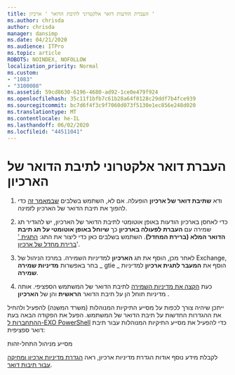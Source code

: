 ```yaml
---
title: העברת הודעות דואר אלקטרוני לתיבת הדואר ' ארכיון '
ms.author: chrisda
author: chrisda
manager: dansimp
ms.date: 04/21/2020
ms.audience: ITPro
ms.topic: article
ROBOTS: NOINDEX, NOFOLLOW
localization_priority: Normal
ms.custom:
- "1083"
- "3100008"
ms.assetid: 59cd8630-6196-4680-ad92-1ce0e479f924
ms.openlocfilehash: 35c11f1bfb7c61b28a64f0128c29ddf7b4fce939
ms.sourcegitcommit: bc7d6f4f3c9f7060d073f5130e1ec856e248d020
ms.translationtype: MT
ms.contentlocale: he-IL
ms.lasthandoff: 06/02/2020
ms.locfileid: "44511041"
---
```

# <a name="move-email-to-the-archive-mailbox"></a>העברת דואר אלקטרוני לתיבת הדואר של הארכיון

1. ודא **שתיבת דואר של ארכיון** הופעלה. אם לא, השתמש בשלבים [שבמאמר זה](https://docs.microsoft.com/microsoft-365/compliance/enable-archive-mailboxes) כדי להפוך את תיבת הדואר של הארכיון לזמינה.

2. כדי לאחסן בארכיון הודעות באופן אוטומטי לתיבת הדואר של הארכיון, יש להגדיר תג שמירה עם **העברת לפעולה בארכיון** כך **שיוחל באופן אוטומטי על תג תיבת הדואר המלא (ברירת המחדל)**. השתמש בשלבים כאן כדי ליצור את התג: [התגית ' ברירת מחדל של ארכיון](https://docs.microsoft.com/microsoft-365/compliance/set-up-an-archive-and-deletion-policy-for-mailboxes#create-a-custom-archive-default-policy-tag)'.

3. לאחר מכן, הוסף את תג **הארכיון** למדיניות השמירה. במרכז הניהול של Exchange, בחר באפשרות **מדיניות שמירה** _ gtie הוסף את **המעבר לתגית ארכיון** למדיניות _ **שמירה**.

4. כעת [הקצה את מדיניות השמירה](https://docs.microsoft.com/exchange/security-and-compliance/messaging-records-management/apply-retention-policy) לתיבת הדואר של המשתמש הספציפי. אותה מדיניות תוחל הן על תיבת הדואר **הראשית** והן של **הארכיון** .

ייתכן שיהיה צורך לכפות על מסייע התיקיות המנוהלות (משרד המשנה) להפעיל ולהחיל את ההגדרות החדשות על תיבת הדואר של המשתמש. הפעל את הפקודה הבאה בעת [ההתחברות ל-EXO PowerShell](https://docs.microsoft.com/powershell/exchange/exchange-online/connect-to-exchange-online-powershell/connect-to-exchange-online-powershell?view=exchange-ps) כדי להפעיל את מסייע התיקיות המנוהלות עבור תיבת דואר ספציפית:
  
מסייע מניהול התחל-זהות<name of the mailbox>

לקבלת מידע נוסף אודות הגדרת מדיניות ארכיון, ראה [הגדרת מדיניות ארכיון ומחיקה עבור תיבות דואר](https://docs.microsoft.com/microsoft-365/compliance/set-up-an-archive-and-deletion-policy-for-mailboxes#step-1-enable-archive-mailboxes-for-users).
  